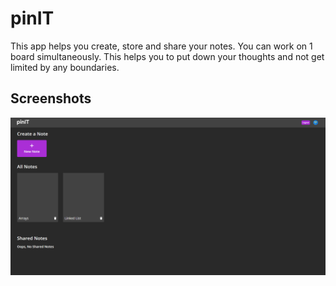 
# pinIT

This app helps you create, store and share your notes. You can work on 1 board simultaneously. This helps you to put down your thoughts and not get limited by any boundaries.



## Screenshots

![Dashboard](https://raw.githubusercontent.com/coding-manuel/pinit/master/client/src/assets/images/pinIT%20Dashboard.png)

